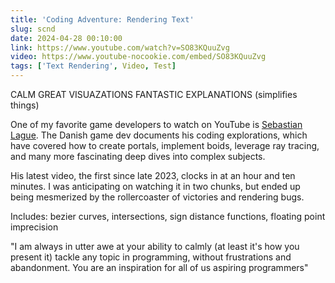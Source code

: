 ```yaml
---
title: 'Coding Adventure: Rendering Text'
slug: scnd
date: 2024-04-28 00:10:00
link: https://www.youtube.com/watch?v=SO83KQuuZvg
video: https://www.youtube-nocookie.com/embed/SO83KQuuZvg
tags: ['Text Rendering', Video, Test]
---
```


CALM
GREAT VISUAZATIONS
FANTASTIC EXPLANATIONS (simplifies things)

One of my favorite game developers to watch on YouTube is [Sebastian Lague](https://www.youtube.com/@SebastianLague). The Danish game dev documents his coding explorations, which have covered how to create portals, implement boids, leverage ray tracing, and many more fascinating deep dives into complex subjects.

<!--more-->

His latest video, the first since late 2023, clocks in at an hour and ten minutes. I was anticipating on watching it in two chunks, but ended up being mesmerized by the rollercoaster of victories and rendering bugs.

Includes: bezier curves, intersections, sign distance functions, floating point imprecision

"I am always in utter awe at your ability to calmly (at least it's how you present it) tackle any topic in programming, without frustrations and abandonment. You are an inspiration for all of us aspiring programmers"
